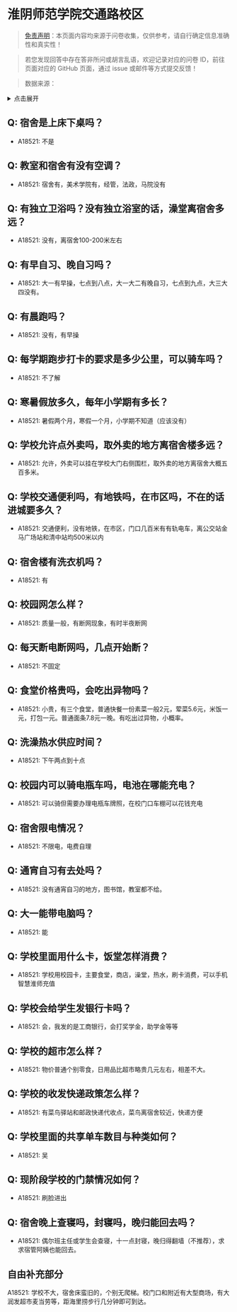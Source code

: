 # 淮阴师范学院交通路校区

> [免责声明](https://colleges.chat/#_3)：本页面内容均来源于问卷收集，仅供参考，请自行确定信息准确性和真实性！

> 若您发现回答中存在答非所问或胡言乱语，欢迎记录对应的问卷 ID，前往页面对应的 GitHub 页面，通过 issue 或邮件等方式提交反馈！

> 数据来源：

<details><summary>点击展开</summary>
<ul>
<li>A18521: 匿名 (2023 年 06 月)</li>
</ul>
</details>

## Q: 宿舍是上床下桌吗？

- A18521: 不是

## Q: 教室和宿舍有没有空调？

- A18521: 宿舍有，美术学院有，经管，法政，马院没有

## Q: 有独立卫浴吗？没有独立浴室的话，澡堂离宿舍多远？

- A18521: 没有，离宿舍100-200米左右

## Q: 有早自习、晚自习吗？

- A18521: 大一有早操，七点到八点，大一大二有晚自习，七点到九点，大三大四没有。

## Q: 有晨跑吗？

- A18521: 没有，有早操

## Q: 每学期跑步打卡的要求是多少公里，可以骑车吗？

- A18521: 不了解

## Q: 寒暑假放多久，每年小学期有多长？

- A18521: 暑假两个月，寒假一个月，小学期不知道（应该没有）

## Q: 学校允许点外卖吗，取外卖的地方离宿舍楼多远？

- A18521: 允许，外卖可以挂在学校大门右侧围栏，取外卖的地方离宿舍大概五百多米。

## Q: 学校交通便利吗，有地铁吗，在市区吗，不在的话进城要多久？

- A18521: 交通便利，没有地铁，在市区，门口几百米有有轨电车，离公交站金马广场站和清中站均500米以内

## Q: 宿舍楼有洗衣机吗？

- A18521: 有

## Q: 校园网怎么样？

- A18521: 质量一般，有断网现象，有时半夜断网

## Q: 每天断电断网吗，几点开始断？

- A18521: 不固定

## Q: 食堂价格贵吗，会吃出异物吗？

- A18521: 小贵，有三个食堂，普通快餐一份素菜一般2元，荤菜5.6元，米饭一元，打包一元。普通面条7.8元一晚。有吃出过异物，小概率。

## Q: 洗澡热水供应时间？

- A18521: 下午两点到十点

## Q: 校园内可以骑电瓶车吗，电池在哪能充电？

- A18521: 可以骑但需要办理电瓶车牌照，在校门口车棚可以花钱充电

## Q: 宿舍限电情况？

- A18521: 不限电，电费自理

## Q: 通宵自习有去处吗？

- A18521: 没有通宵自习的地方，图书馆，教室都不给。

## Q: 大一能带电脑吗？

- A18521: 能

## Q: 学校里面用什么卡，饭堂怎样消费？

- A18521: 学校用校园卡，主要食堂，商店，澡堂，热水，刷卡消费，可以手机智慧淮师充值

## Q: 学校会给学生发银行卡吗？

- A18521: 会，我发的是工商银行，会打奖学金，助学金等等

## Q: 学校的超市怎么样？

- A18521: 物价普通个别零食，日用品比超市略贵几元左右，相差不大。

## Q: 学校的收发快递政策怎么样？

- A18521: 有菜鸟驿站和邮政快递代收点，菜鸟离宿舍较近，快递方便

## Q: 学校里面的共享单车数目与种类如何？

- A18521: 吴

## Q: 现阶段学校的门禁情况如何？

- A18521: 刷脸进出

## Q: 宿舍晚上查寝吗，封寝吗，晚归能回去吗？

- A18521: 偶尔班主任或学生会查寝，十一点封寝，晚归得翻墙（不推荐），求求宿管阿姨也能回去。

## 自由补充部分

A18521: 学校不大，宿舍床蛮旧的，个别无爬梯。校门口和附近有大型商场，有大润发超市麦当劳等，距海里捞步行几分钟即可到达。